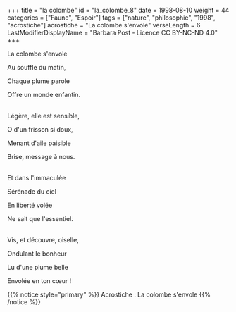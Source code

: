 +++
title = "la colombe"
id = "la_colombe_8"
date = 1998-08-10
weight = 44
categories = ["Faune", "Espoir"]
tags = ["nature", "philosophie", "1998", "acrostiche"]
acrostiche = "La colombe s'envole"
verseLength = 6
LastModifierDisplayName = "Barbara Post - Licence CC BY-NC-ND 4.0"
+++

La colombe s'envole

Au souffle du matin,

Chaque plume parole

Offre un monde enfantin.

 \
Légère, elle est sensible,

O d'un frisson si doux,

Menant d'aile paisible

Brise, message à nous.

 \
Et dans l'immaculée

Sérénade du ciel

En liberté volée

Ne sait que l'essentiel.

 \
Vis, et découvre, oiselle,

Ondulant le bonheur

Lu d'une plume belle

Envolée en ton cœur !

{{% notice style="primary" %}}
Acrostiche : La colombe s'envole
{{% /notice %}}
